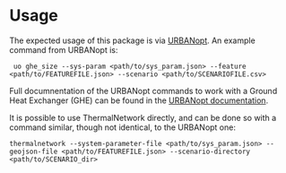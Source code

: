 # Usage

The expected usage of this package is via [URBANopt](https://docs.urbanopt.net/). An example command from URBANopt is:

` uo ghe_size --sys-param <path/to/sys_param.json> --feature <path/to/FEATUREFILE.json> --scenario <path/to/SCENARIOFILE.csv>`

Full documnentation of the URBANopt commands to work with a Ground Heat Exchanger (GHE) can be found in the [URBANopt documentation](https://docs.urbanopt.net/workflows/ghp/ghp.html).

It is possible to use ThermalNetwork directly, and can be done so with a command similar, though not identical, to the URBANopt one:

 `thermalnetwork --system-parameter-file <path/to/sys_param.json> --geojson-file <path/to/FEATUREFILE.json> --scenario-directory <path/to/SCENARIO_dir>`
